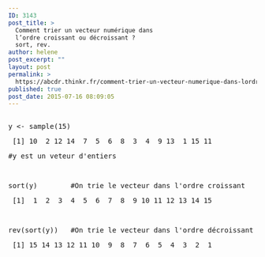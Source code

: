 ```yaml
---
ID: 3143
post_title: >
  Comment trier un vecteur numérique dans
  l’ordre croissant ou décroissant ?
  sort, rev.
author: helene
post_excerpt: ""
layout: post
permalink: >
  https://abcdr.thinkr.fr/comment-trier-un-vecteur-numerique-dans-lordre-croissant-ou-decroissant-sort-rev/
published: true
post_date: 2015-07-16 08:09:05
---
```

<p> <pre><br />y &lt;- sample(15)</p><p> [1] 10  2 12 14  7  5  6  8  3  4  9 13  1 15 11</p><p>#y est un veteur d'entiers</p><p> </p><p>sort(y)        #On trie le vecteur dans l'ordre croissant</p><p> [1]  1  2  3  4  5  6  7  8  9 10 11 12 13 14 15</p><p> </p><p>rev(sort(y))   #On trie le vecteur dans l'ordre décroissant</p><p> [1] 15 14 13 12 11 10  9  8  7  6  5  4  3  2  1<br /><br /> </pre>   </p>